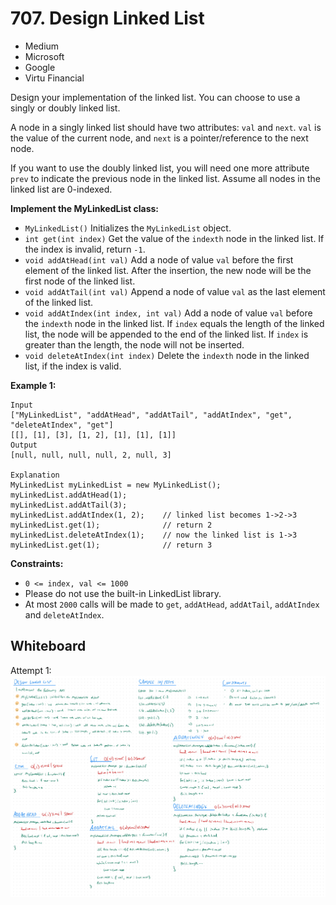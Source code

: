 # 707. Design Linked List
- Medium
- Microsoft
- Google
- Virtu Financial

Design your implementation of the linked list. You can choose to use a singly or
doubly linked list.

A node in a singly linked list should have two attributes: `val` and `next`.
`val` is the value of the current node, and `next` is a pointer/reference to the
next node.

If you want to use the doubly linked list, you will need one more attribute
`prev` to indicate the previous node in the linked list. Assume all nodes in the
linked list are 0-indexed.

**Implement the MyLinkedList class:**
- `MyLinkedList()` Initializes the `MyLinkedList` object.
- `int get(int index)` Get the value of the `indexth` node in the linked list.
If the index is invalid, return `-1`.
- `void addAtHead(int val)` Add a node of value `val` before the first element
of the linked list. After the insertion, the new node will be the first node of
the linked list.
- `void addAtTail(int val)` Append a node of value `val` as the last element of
the linked list.
- `void addAtIndex(int index, int val)` Add a node of value `val` before the
`indexth` node in the linked list. If `index` equals the length of the linked
list, the node will be appended to the end of the linked list. If `index` is
greater than the length, the node will not be inserted.
- `void deleteAtIndex(int index)` Delete the `indexth` node in the linked list,
if the index is valid.

**Example 1:**
```
Input
["MyLinkedList", "addAtHead", "addAtTail", "addAtIndex", "get", "deleteAtIndex", "get"]
[[], [1], [3], [1, 2], [1], [1], [1]]
Output
[null, null, null, null, 2, null, 3]

Explanation
MyLinkedList myLinkedList = new MyLinkedList();
myLinkedList.addAtHead(1);
myLinkedList.addAtTail(3);
myLinkedList.addAtIndex(1, 2);    // linked list becomes 1->2->3
myLinkedList.get(1);              // return 2
myLinkedList.deleteAtIndex(1);    // now the linked list is 1->3
myLinkedList.get(1);              // return 3
```

**Constraints:**
- `0 <= index, val <= 1000`
- Please do not use the built-in LinkedList library.
- At most `2000` calls will be made to `get`, `addAtHead`, `addAtTail`,
`addAtIndex` and `deleteAtIndex`.

## Whiteboard
Attempt 1:
![Whiteboard Image 01][whiteboard-image-01]

<!-- Refs -->
[whiteboard-image-01]: whiteboard-01.jpg
